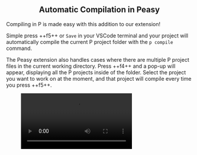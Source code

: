 <style>
  .md-typeset h1,
  .md-content__button {
    display: none;
  }
  
</style>

<div align="center">
  <h2>Automatic Compilation in Peasy</h2>
</div>
Compiling in P is made easy with this addition to our extension!

Simple press ++f5++ or `Save` in your VSCode terminal and your project will automatically compile the current P project folder with the `p compile` command.

The Peasy extension also handles cases where there are multiple P project files in the current working directory. Press ++f4++ and a pop-up will appear, displaying all the P projects inside of the folder. Select the project you want to work on at the moment, and that project will compile every time you press ++f5++.

<figure class="video_container">
  <video controls="true" allowfullscreen="true" >
    <source src="../../../videos/compilation.mov" type="video/mp4">
  </video>
</figure>
